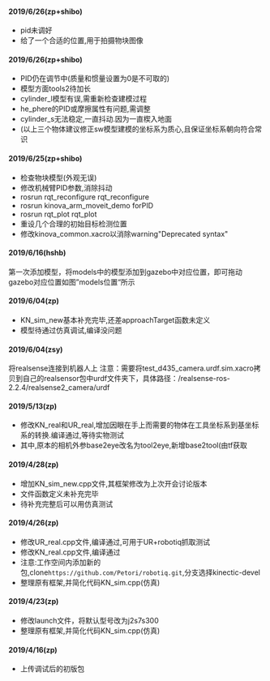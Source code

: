 #### 2019/6/26(zp+shibo)
- pid未调好
- 给了一个合适的位置,用于拍摄物块图像

#### 2019/6/26(zp+shibo)
- PID仍在调节中(质量和惯量设置为0是不可取的)
- 模型方面tools2待加长
- cylinder_l模型有误,需重新检查建模过程
- he_phere的PID或摩擦属性有问题,需调整
- cylinder_s无法稳定,一直抖动.因为一直楔入地面
- (以上三个物体建议修正sw模型建模的坐标系为质心,且保证坐标系朝向符合常识

#### 2019/6/25(zp+shibo)
- 检查物块模型(外观无误)
- 修改机械臂PID参数,消除抖动
 - rosrun rqt_reconfigure rqt_reconfigure
 - rosrun kinova_arm_moveit_demo forPID
 - rosrun rqt_plot rqt_plot
- 重设几个合理的初始目标检测位置
- 修改kinova_common.xacro以消除warning"Deprecated syntax"

#### 2019/6/16(hshb)
第一次添加模型，将models中的模型添加到gazebo中对应位置，即可拖动
gazebo对应位置如图”models位置“所示

#### 2019/6/04(zp)
- KN_sim_new基本补充完毕,还差approachTarget函数未定义
- 模型待通过仿真调试,编译没问题

#### 2019/6/04(zsy)
将realsense连接到机器人上
注意：需要将test_d435_camera.urdf.sim.xacro拷贝到自己的realsensor包中urdf文件夹下，具体路径：/realsense-ros-2.2.4/realsense2_camera/urdf

#### 2019/5/13(zp)
- 修改KN_real和UR_real,增加因眼在手上而需要的物体在工具坐标系到基坐标系的转换.编译通过,等待实物测试
- 其中,原本的相机外参base2eye改名为tool2eye,新增base2tool(由tf获取

#### 2019/4/28(zp)
- 增加KN_sim_new.cpp文件,其框架修改为上次开会讨论版本
- 文件函数定义未补充完毕
- 待补充完整后可以用仿真测试

#### 2019/4/26(zp)
- 修改UR_real.cpp文件,编译通过,可用于UR+robotiq抓取测试
- 修改KN_real.cpp文件,编译通过
- 注意:工作空间内添加新的包,clone`https://github.com/Petori/robotiq.git`,分支选择kinectic-devel
- 整理原有框架,并简化代码KN_sim.cpp(仿真)

#### 2019/4/23(zp)
- 修改launch文件，将默认型号改为j2s7s300
- 整理原有框架,并简化代码KN_sim.cpp(仿真)

#### 2019/4/16(zp)
- 上传调试后的初版包
